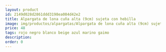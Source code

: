 ```yaml
---
layout: product
id: 2149d028d2861ddd3198ea084d42e2
title: Alpargata de lona cuña alta (9cm) sujeta con hebilla 
image: img/productos/alpargatas/Alpargata de lona cuña alta (9cm) sujeta con hebilla =48 =rojo negro blanco beige azul marino gaimo.webp
price: 48 
tags: rojo negro blanco beige azul marino gaimo
description: 
order: 0
---
```

